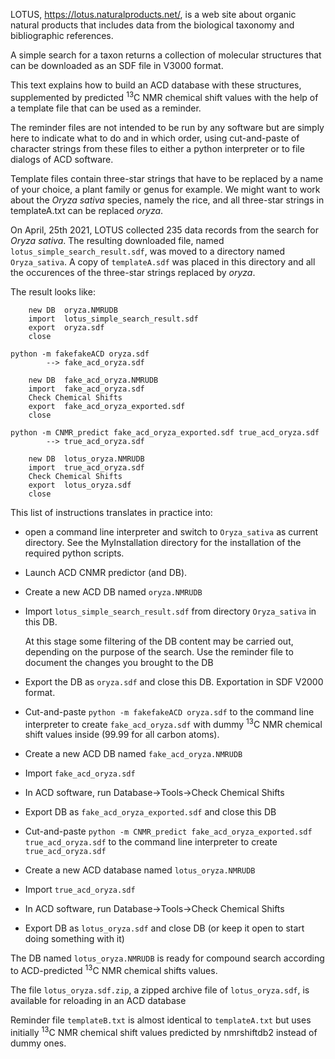 LOTUS, <https://lotus.naturalproducts.net/>, is a web site about organic natural products
that includes data from the biological taxonomy and bibliographic references.

A simple search for a taxon returns a collection of molecular structures 
that can be downloaded as an SDF file in V3000 format.

This text explains how to build an ACD database with these structures,
supplemented by predicted <sup>13</sup>C NMR chemical shift values with the help of a template file
that can be used as a reminder.

The reminder files are not intended to be run by
any software but are simply here to indicate what to do and in which order,
using cut-and-paste of character strings from these files to either a python interpreter
or to file dialogs of ACD software.

Template files contain three-star strings that have to be replaced by a
name of your choice, a plant family or genus for example.
We might want to work about the *Oryza sativa* species, namely the rice,
and all three-star strings in templateA.txt can be replaced *oryza*.

On April, 25th 2021, LOTUS collected 235 data records from the search
for *Oryza sativa*.
The resulting downloaded file, named `lotus_simple_search_result.sdf`, was moved
to a directory named `Oryza_sativa`.
A copy of `templateA.sdf` was placed in this directory
and all the occurences of the three-star strings replaced by *oryza*.

The result looks like:

~~~
	new DB	oryza.NMRUDB
	import	lotus_simple_search_result.sdf
	export	oryza.sdf
	close

python -m fakefakeACD oryza.sdf
		--> fake_acd_oryza.sdf

	new DB	fake_acd_oryza.NMRUDB
	import	fake_acd_oryza.sdf
	Check Chemical Shifts
	export	fake_acd_oryza_exported.sdf
	close
	
python -m CNMR_predict fake_acd_oryza_exported.sdf true_acd_oryza.sdf
		--> true_acd_oryza.sdf

	new DB	lotus_oryza.NMRUDB
	import	true_acd_oryza.sdf
	Check Chemical Shifts
	export	lotus_oryza.sdf
	close
~~~

This list of instructions translates in practice into:

- open a command line interpreter and switch to `Oryza_sativa` as current directory. See the MyInstallation directory for the installation of the required python scripts.

- Launch ACD CNMR predictor (and DB).

- Create a new ACD DB named `oryza.NMRUDB`

- Import `lotus_simple_search_result.sdf` from directory `Oryza_sativa` in this DB.

	At this stage some filtering of the DB content may be carried out, depending on the purpose of the search.
Use the reminder file to document the changes you brought to the DB

- Export the DB as `oryza.sdf` and close this DB. Exportation in SDF V2000 format.

- Cut-and-paste `python -m fakefakeACD oryza.sdf` to the command line interpreter to create `fake_acd_oryza.sdf`
with dummy <sup>13</sup>C NMR chemical shift values inside (99.99 for all carbon atoms).

- Create a new ACD DB named `fake_acd_oryza.NMRUDB`

- Import `fake_acd_oryza.sdf`

- In ACD software, run Database->Tools->Check Chemical Shifts

- Export DB as `fake_acd_oryza_exported.sdf` and close this DB

- Cut-and-paste `python -m CNMR_predict fake_acd_oryza_exported.sdf true_acd_oryza.sdf` to the command line interpreter to create `true_acd_oryza.sdf`

- Create a new ACD database named `lotus_oryza.NMRUDB`

- Import `true_acd_oryza.sdf`

- In ACD software, run Database->Tools->Check Chemical Shifts

- Export DB as `lotus_oryza.sdf` and close DB (or keep it open to start doing something with it)

The DB named `lotus_oryza.NMRUDB` is ready for compound search according to ACD-predicted <sup>13</sup>C NMR chemical shifts values.

The file `lotus_oryza.sdf.zip`, a zipped archive file of `lotus_oryza.sdf`, is available for reloading in an ACD database

Reminder file `templateB.txt` is almost identical to `templateA.txt` but uses initially <sup>13</sup>C NMR chemical shift
values predicted by nmrshiftdb2 instead of dummy ones.

